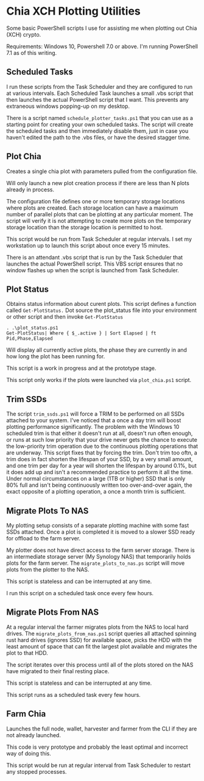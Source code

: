 # Chia XCH Plotting Utilities

Some basic PowerShell scripts I use for assisting me when plotting out Chia (XCH) crypto.

Requirements: Windows 10, Powershell 7.0 or above. I'm running PowerShell 7.1 as of this writing.

## Scheduled Tasks
I run these scripts from the Task Scheduler and they are configured to run at various intervals. Each Scheduled Task launches a small .vbs script that then launches the actual PowerShell script that I want. This prevents any extraneous windows popping-up on my desktop.

There is a script named `schedule_plotter_tasks.ps1` that you can use as a starting point for creating your own scheduled tasks. The script will create the scheduled tasks and then immediately disable them, just in case you haven't edited the path to the .vbs files, or have the desired stagger time.

## Plot Chia
Creates a single chia plot with parameters pulled from the configuration file.

Will only launch a new plot creation process if there are less than N plots already in process.

The configuration file defines one or more temporary storage locations where plots are created. Each storage location can have a maximum number of parallel plots that can be plotting at any particular moment. The script will verify it is not attempting to create more plots on the temporary storage location than the storage location is permitted to host.

This script would be run from Task Scheduler at regular intervals. I set my workstation up to launch this script about once every 15 minutes.

There is an attendant .vbs script that is run by the Task Scheduler that launches the actual PowerShell script. This VBS script ensures that no window flashes up when the script is launched from Task Scheduler.

## Plot Status
Obtains status information about curent plots. This script defines a function called `Get-PlotStatus.` Dot source the plot_status file into your environment or other script and then invoke `Get-PlotStatus`

```
. .\plot_status.ps1
Get-PlotStatus| Where { $_.active } | Sort Elapsed | ft Pid,Phase,Elapsed
```

Will display all currently active plots, the phase they are currently in and how long the plot has been running for.

This script is a work in progress and at the prototype stage.

This script only works if the plots were launched via `plot_chia.ps1` script.

## Trim SSDs
The script `trim_ssds.ps1` will force a TRIM to be performed on all SSDs attached to your system. I've noticed that a once a day trim will boost plotting performance significantly. The problem with the Windows 10 scheduled trim is that either it doesn't run at all, doesn't run often enough, or runs at such low priority that your drive never gets the chance to execute the low-priority trim operation due to the continuous plotting operations that are underway. This script fixes that by forcing the trim. Don't trim too oftn, a trim does in fact shorten the lifespan of your SSD, by a very small amount, and one trim per day for a year will shorten the lifespan by around 0.1%, but it does add up and isn't a recommended practice to perform it all the time. Under normal circumstances on a large (1TB or higher) SSD that is only 80% full and isn't being continuously written too over-and-over again, the exact opposite of a plotting operation, a once a month trim is sufficient.

## Migrate Plots To NAS
My plotting setup consists of a separate plotting machine with some fast SSDs attached. Once a plot is completed it is moved to a slower SSD ready for offload to the farm server.

My plotter does not have direct access to the farm server storage. There is an intermediate storage server (My Synology NAS) that temporarily holds plots for the farm server. The `migrate_plots_to_nas.ps` script will move plots from the plotter to the NAS.

This script is stateless and can be interrupted at any time.

I run this script on a scheduled task once every few hours.

## Migrate Plots From NAS
At a regular interval the farmer migrates plots from the NAS to local hard drives. The `migrate_plots_from_nas.ps1` script queries all attached spinning rust hard drives (ignores SSD) for available space, picks the HDD with the least amount of space that can fit the largest plot available and migrates the plot to that HDD.

The script iterates over this process until all of the plots stored on the NAS have migrated to their final resting place.

This script is stateless and can be interrupted at any time.

This script runs as a scheduled task every few hours.

## Farm Chia
Launches the full node, wallet, harvester and farmer from the CLI if they are not already launched.

This code is very prototype and probably the least optimal and incorrect way of doing this.

This script would be run at regular interval from Task Scheduler to restart any stopped processes.

